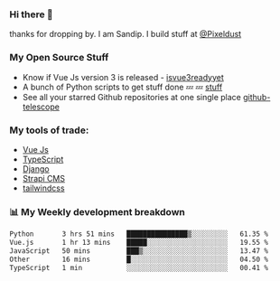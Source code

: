 ### Hi there 👋

thanks for dropping by.
I am Sandip. I build stuff at [@Pixeldust](github.com/pixeldust-in/)

###  **My Open Source Stuff**

 - Know if Vue Js version 3 is released -  [isvue3readyyet](https://github.com/sandiprb/isvue3readyyet)
 - A bunch of Python scripts to get stuff done 💤 💤 [stuff](https://github.com/sandiprb/stuff)
 - See all your starred Github repositories at one single place [github-telescope](https://github.com/sandiprb/github-telescope)



###  **My tools of trade:**
 - [Vue Js](https://github.com/vuejs/vue/)
 - [TypeScript](https://github.com/microsoft/TypeScript)
 - [Django](github.com/django/django)
 - [Strapi CMS](github.com/strapi/strapi)
 - [tailwindcss](https://github.com/tailwindlabs/tailwindcss)


###  📊 **My Weekly development breakdown**
<!--START_SECTION:waka-->

```txt
Python       3 hrs 51 mins   ███████████████▒░░░░░░░░░   61.35 %
Vue.js       1 hr 13 mins    █████░░░░░░░░░░░░░░░░░░░░   19.55 %
JavaScript   50 mins         ███▒░░░░░░░░░░░░░░░░░░░░░   13.47 %
Other        16 mins         █░░░░░░░░░░░░░░░░░░░░░░░░   04.50 %
TypeScript   1 min           ░░░░░░░░░░░░░░░░░░░░░░░░░   00.41 %
```

<!--END_SECTION:waka-->
